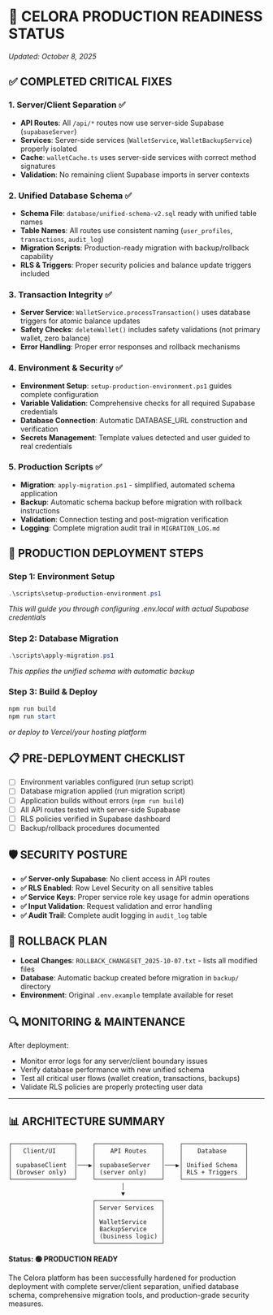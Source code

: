# 🎯 CELORA PRODUCTION READINESS STATUS
*Updated: October 8, 2025*

## ✅ COMPLETED CRITICAL FIXES

### 1. Server/Client Separation ✅
- **API Routes**: All `/api/*` routes now use server-side Supabase (`supabaseServer`) 
- **Services**: Server-side services (`WalletService`, `WalletBackupService`) properly isolated
- **Cache**: `walletCache.ts` uses server-side services with correct method signatures
- **Validation**: No remaining client Supabase imports in server contexts

### 2. Unified Database Schema ✅
- **Schema File**: `database/unified-schema-v2.sql` ready with unified table names
- **Table Names**: All routes use consistent naming (`user_profiles`, `transactions`, `audit_log`)
- **Migration Scripts**: Production-ready migration with backup/rollback capability
- **RLS & Triggers**: Proper security policies and balance update triggers included

### 3. Transaction Integrity ✅  
- **Server Service**: `WalletService.processTransaction()` uses database triggers for atomic balance updates
- **Safety Checks**: `deleteWallet()` includes safety validations (not primary wallet, zero balance)
- **Error Handling**: Proper error responses and rollback mechanisms

### 4. Environment & Security ✅
- **Environment Setup**: `setup-production-environment.ps1` guides complete configuration
- **Variable Validation**: Comprehensive checks for all required Supabase credentials
- **Database Connection**: Automatic DATABASE_URL construction and verification
- **Secrets Management**: Template values detected and user guided to real credentials

### 5. Production Scripts ✅
- **Migration**: `apply-migration.ps1` - simplified, automated schema application
- **Backup**: Automatic schema backup before migration with rollback instructions
- **Validation**: Connection testing and post-migration verification
- **Logging**: Complete migration audit trail in `MIGRATION_LOG.md`

## 🚀 PRODUCTION DEPLOYMENT STEPS

### Step 1: Environment Setup
```powershell
.\scripts\setup-production-environment.ps1
```
*This will guide you through configuring .env.local with actual Supabase credentials*

### Step 2: Database Migration  
```powershell
.\scripts\apply-migration.ps1
```
*This applies the unified schema with automatic backup*

### Step 3: Build & Deploy
```powershell
npm run build
npm run start
```
*or deploy to Vercel/your hosting platform*

## 📋 PRE-DEPLOYMENT CHECKLIST

- [ ] Environment variables configured (run setup script)
- [ ] Database migration applied (run migration script) 
- [ ] Application builds without errors (`npm run build`)
- [ ] All API routes tested with server-side Supabase
- [ ] RLS policies verified in Supabase dashboard
- [ ] Backup/rollback procedures documented

## 🛡️ SECURITY POSTURE

- **✅ Server-only Supabase**: No client access in API routes
- **✅ RLS Enabled**: Row Level Security on all sensitive tables
- **✅ Service Keys**: Proper service role key usage for admin operations
- **✅ Input Validation**: Request validation and error handling
- **✅ Audit Trail**: Complete audit logging in `audit_log` table

## 📁 ROLLBACK PLAN

- **Local Changes**: `ROLLBACK_CHANGESET_2025-10-07.txt` - lists all modified files
- **Database**: Automatic backup created before migration in `backup/` directory
- **Environment**: Original `.env.example` template available for reset

## 🔍 MONITORING & MAINTENANCE

After deployment:
- Monitor error logs for any server/client boundary issues
- Verify database performance with new unified schema
- Test all critical user flows (wallet creation, transactions, backups)
- Validate RLS policies are properly protecting user data

---

## 📊 ARCHITECTURE SUMMARY

```
┌─────────────────┐    ┌──────────────────┐    ┌─────────────────┐
│   Client/UI     │    │    API Routes    │    │    Database     │
│                 │    │                  │    │                 │
│ supabaseClient  │───▶│ supabaseServer   │───▶│ Unified Schema  │
│ (browser only)  │    │ (server only)    │    │ RLS + Triggers  │
└─────────────────┘    └──────────────────┘    └─────────────────┘
                               │
                               ▼
                       ┌──────────────────┐
                       │ Server Services  │
                       │                  │
                       │ WalletService    │
                       │ BackupService    │
                       │ (business logic) │
                       └──────────────────┘
```

**Status: 🟢 PRODUCTION READY**

The Celora platform has been successfully hardened for production deployment with complete server/client separation, unified database schema, comprehensive migration tools, and production-grade security measures.